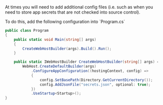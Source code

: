<p>At times you will need to add additional config files (i.e. such as when you need to store app secrets that are not checked into source control).</p>

<p>To do this, add the following configuration into `Program.cs`</p>

```c#
public class Program
{
    public static void Main(string[] args)
    {
        CreateWebHostBuilder(args).Build().Run();
    }

    public static IWebHostBuilder CreateWebHostBuilder(string[] args) =>
        WebHost.CreateDefaultBuilder(args)
            .ConfigureAppConfiguration((hostingContext, config) =>
            {
                config.SetBasePath(Directory.GetCurrentDirectory());
                config.AddJsonFile("secrets.json", optional: true);
            })
            .UseStartup<Startup>();
}
```
